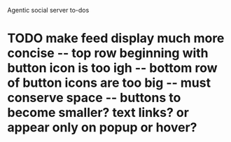 Agentic social server to-dos

# TODO make feed display much more concise -- top row beginning with button icon is too igh -- bottom row of button icons are too big -- must conserve space -- buttons to become smaller? text links? or appear only on popup or hover?
 